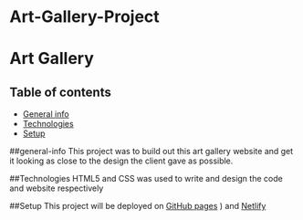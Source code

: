# Art-Gallery-Project
# Art Gallery
## Table of contents
* [General info](#general-info)
* [Technologies](#technologies)
* [Setup](#setup)


##general-info
This project was to build out this art gallery website and get it looking as close to the design the client gave as possible.

##Technologies
HTML5 and CSS was used to write and design the code and website respectively

##Setup
This project will be deployed on [GitHub pages](https://pages.github.com/ ) ) and [Netlify](https://www.netlify.com/)

 
